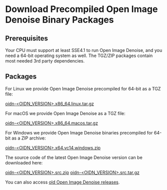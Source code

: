 Download Precompiled Open Image Denoise Binary Packages
=======================================================

Prerequisites
-------------

Your CPU must support at least SSE4.1 to run Open Image Denoise, and you need
a 64-bit operating system as well. The TGZ/ZIP packages contain most needed
3rd party dependencies.

Packages
--------

For Linux we provide Open Image Denoise precompiled for 64-bit as a TGZ file:

[oidn-<OIDN_VERSION>.x86_64.linux.tar.gz](https://github.com/OpenImageDenoise/oidn/releases/download/v<OIDN_VERSION>/oidn-<OIDN_VERSION>.x86_64.linux.tar.gz)

For macOS we provide Open Image Denoise as a TGZ file:

[oidn-<OIDN_VERSION>.x86_64.macos.tar.gz](https://github.com/OpenImageDenoise/oidn/releases/download/v<OIDN_VERSION>/oidn-<OIDN_VERSION>.x86_64.macos.tar.gz)

For Windows we provide Open Image Denoise binaries precompiled for 64-bit as a ZIP archive:

[oidn-<OIDN_VERSION>.x64.vc14.windows.zip](https://github.com/OpenImageDenoise/oidn/releases/download/v<OIDN_VERSION>/oidn-<OIDN_VERSION>.x64.vc14.windows.zip)

The source code of the latest Open Image Denoise version can be downloaded here:

[oidn-<OIDN_VERSION>.src.zip](https://github.com/OpenImageDenoise/oidn/releases/download/v<OIDN_VERSION>/oidn-<OIDN_VERSION>.src.zip)
[oidn-<OIDN_VERSION>.src.tar.gz](https://github.com/OpenImageDenoise/oidn/releases/download/v<OIDN_VERSION>/oidn-<OIDN_VERSION>.src.tar.gz)

You can also access [old Open Image Denoise releases](https://github.com/OpenImageDenoise/oidn/releases).
